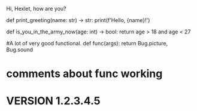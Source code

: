 Hi, Hexlet, how are you?


def print_greeting(name: str) -> str:
	print(f'Hello, {name}!')


def is_you_in_the_army_now(age: int) -> bool:
	return  age  > 18 and age < 27


#A lot of very good functional.
def func(args):
	return Bug.picture, Bug.sound
	
# comments about func working
# VERSION 1.2.3.4.5
